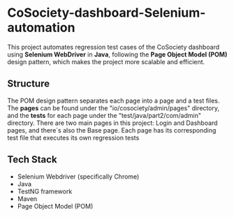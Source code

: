 # CoSociety-dashboard-Selenium-automation

This project automates regression test cases of the CoSociety dashboard using **Selenium WebDriver** in **Java**, following the **Page Object Model (POM)** design pattern, which makes the project more scalable and efficient.

## Structure
The POM design pattern separates each page into a page and a test files. 
The **pages** can be found under the "io/cosociety/admin/pages" directory, and the **tests** for each page under the "test/java/part2/com/admin" directory.
There are two main pages in this project: Login and Dashboard pages, and there´s also the Base page. Each page has its corresponding test file that executes its own regression tests

## Tech Stack
- Selenium Webdriver (specifically Chrome)
- Java
- TestNG framework
- Maven
- Page Object Model (POM)
